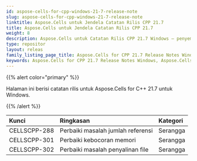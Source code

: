```yaml
---
id: aspose-cells-for-cpp-windows-21-7-release-note
slug: aspose-cells-for-cpp-windows-21-7-release-note
linktitle: Aspose.Cells untuk Jendela Catatan Rilis CPP 21.7
title: Aspose.Cells untuk Jendela Catatan Rilis CPP 21.7
weight: 8
description: Aspose.Cells untuk Catatan Rilis CPP 21.7 Windows – penyempurnaan terbaru, fitur baru, dan perbaikan
type: repositor
layout: releas
family_listing_page_title: Aspose.Cells for CPP 21.7 Release Notes Window
keywords: Aspose.Cells for CPP 21.7 Release Notes Windows, Aspose.Cells for CPP 21.7 Windows updates and fixe
---
```

{{% alert color="primary" %}}

Halaman ini berisi catatan rilis untuk Aspose.Cells for C++ 21.7 untuk Windows.

{{% /alert %}}

|**Kunci**|**Ringkasan**|**Kategori**|
| :- | :- | :- |
|CELLSCPP-288| Perbaiki masalah jumlah referensi|Serangga|
|CELLSCPP-301| Perbaiki kebocoran memori|Serangga|
|CELLSCPP-302| Perbaiki masalah penyalinan file|Serangga|
